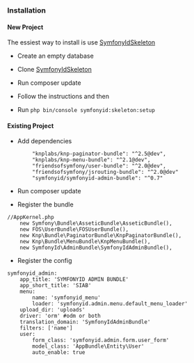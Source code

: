 ### Installation ###

#### New Project ####

The essiest way to install is use [SymfonyIdSkeleton](https://github.com/ihsanudin/SymfonyIdSkeleton)

+ Create an empty database

+ Clone [SymfonyIdSkeleton](https://github.com/ihsanudin/SymfonyIdSkeleton)

+ Run composer update

+ Follow the instructions and then

+ Run `php bin/console symfonyid:skeleton:setup`

#### Existing Project ####

+ Add dependencies

```lang=php
        "knplabs/knp-paginator-bundle": "^2.5@dev",
        "knplabs/knp-menu-bundle": "^2.1@dev",
        "friendsofsymfony/user-bundle": "^2.0@dev",
        "friendsofsymfony/jsrouting-bundle": "^2.0@dev"
        "symfonyid/symfonyid-admin-bundle": "^0.7"
````

+ Run composer update

+ Register the bundle

```lang=php
//AppKernel.php
    new Symfony\Bundle\AsseticBundle\AsseticBundle(),
    new FOS\UserBundle\FOSUserBundle(),
    new Knp\Bundle\PaginatorBundle\KnpPaginatorBundle(),
    new Knp\Bundle\MenuBundle\KnpMenuBundle(),
    new SymfonyId\AdminBundle\SymfonyIdAdminBundle(),
```

+ Register the config

```lang=php
symfonyid_admin:
    app_title: 'SYMFONYID ADMIN BUNDLE'
    app_short_title: 'SIAB'
    menu:
        name: 'symfonyid_menu'
        loader: 'symfonyid.admin.menu.default_menu_loader'
    upload_dir: 'uploads'
    driver: 'orm' #odm or both
    translation_domain: 'SymfonyIdAdminBundle'
    filters: ['name']
    user:
        form_class: 'symfonyid.admin.form.user_form'
        model_class: 'AppBundle\Entity\User'
        auto_enable: true
```